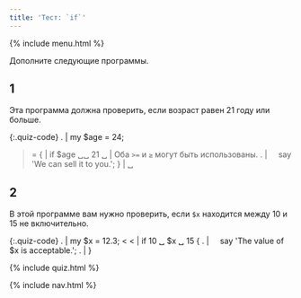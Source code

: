 ```yaml
---
title: 'Тест: `if`'
---
```


{% include menu.html %}

Дополните следующие программы.

## 1

Эта программа должна проверить, если возраст равен 21 году или больше.

{:.quiz-code}
. | my $age = 24;
>= { | if $age ␣␣ 21 ␣ | Оба `>=` и `≥` могут быть использованы.
. | &nbsp;&nbsp;&nbsp;&nbsp;say &apos;We can sell it to you.&apos;;
} | ␣

## 2

В этой программе вам нужно проверить, если `$x` находится между 10 и 15 не
включительно.

{:.quiz-code}
. | my $x = 12.3;
&lt; &lt; | if 10 ␣ $x ␣ 15 {
. | &nbsp;&nbsp;&nbsp;&nbsp;say &apos;The value of $x is acceptable.&apos;;
. | }


{% include quiz.html %}
<script>
    replacements = [['≥', '>=']];
</script>

{% include nav.html %}
